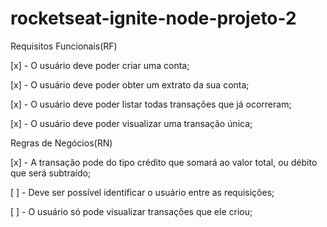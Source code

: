 # rocketseat-ignite-node-projeto-2

Requisitos Funcionais(RF)

[x] - O usuário deve poder criar uma conta;

[x] - O usuário deve poder obter um extrato da sua conta;

[x] - O usuário deve poder listar todas transações que já ocorreram;

[x] - O usuário deve poder visualizar uma transação única;


Regras de Negócios(RN)

[x] - A transação pode do tipo crédito que somará ao valor total, ou débito que será subtraído;

[ ] - Deve ser possível identificar o usuário entre as requisições;

[ ] - O usuário só pode visualizar transações que ele criou;